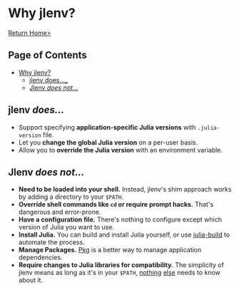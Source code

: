 # Why jlenv?

[Return Home>](/jlenv/)

## Page of Contents

* [Why jlenv?](#why-jlenv)
  * [jlenv does…_](#jlenv-does_)
  * [Jlenv <em>does not…</em>](#jlenv-does-not)
  
## jlenv _does…_

* Support specifying **application-specific Julia versions** with
  `.julia-version` file.
* Let you **change the global Julia version** on a per-user basis.
* Allow you to **override the Julia version** with an environment variable.

## Jlenv _does not…_

* **Need to be loaded into your shell.** Instead, jlenv's shim approach works
  by adding a directory to your `$PATH`.
* **Override shell commands like `cd` or require prompt hacks.** That's
  dangerous and error-prone.
* **Have a configuration file.** There's nothing to configure except which
  version of Julia you want to use.
* **Install Julia.** You can build and install Julia yourself, or use 
  [julia-build](https://github.com/jlenv/julia-build) to automate the process.
* **Manage Packages.** [Pkg](https://julialang.github.io/Pkg.jl/stable/managing-packages/) 
  is a better way to manage application dependencies. 
* **Require changes to Julia libraries for compatibility.** The simplicity of 
  jlenv means as long as it's in your `$PATH`, 
  [nothing](https://discourse.julialang.org/t/handling-multiple-versions-of-julia/14035)
  [else](http://modules.sourceforge.net/) needs to know about it.
